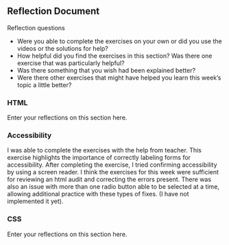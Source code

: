 ## Reflection Document

Reflection questions

- Were you able to complete the exercises on your own or did you use the videos or the solutions for help?
- How helpful did you find the exercises in this section? Was there one exercise that was particularly helpful?
- Was there something that you wish had been explained better?
- Were there other exercises that might have helped you learn this week’s topic a little better?

### HTML

Enter your reflections on this section here.

### Accessibility

I was able to complete the exercises with the help from teacher. This exercise highlights the importance of correctly labeling forms for accessibility. After completing the exercise, I tried confirming accessibility by using a screen reader. I think the exercises for this week were sufficient for reviewing an html audit and correcting the errors present. There was also an issue with more than one radio button able to be selected at a time, allowing additional practice with these types of fixes. (I have not implemented it yet).

### CSS

Enter your reflections on this section here.
